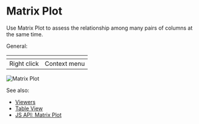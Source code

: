 <!-- TITLE: Matrix Plot -->
<!-- SUBTITLE: -->

# Matrix Plot

Use Matrix Plot to assess the relationship among many pairs of columns at the same time.

General:

| []()                  |                 |
|-----------------------|-----------------|
| Right click           | Context menu    |

![Matrix Plot](../uploads/viewers/matrix-plot.png "Matrix Plot") 

See also: 
  
  * [Viewers](../viewers.md)
  * [Table View](../../overview/table-view.md)
  * [JS API: Matrix Plot](https://public.datagrok.ai/js/samples/ui/viewers/matrix-plot)
